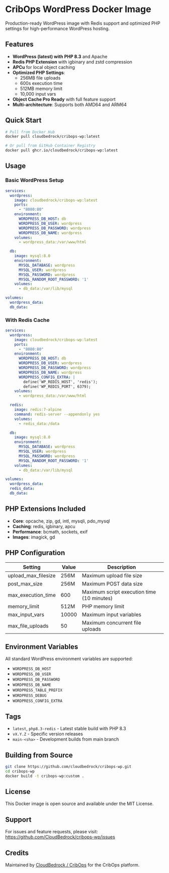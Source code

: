 # CribOps WordPress Docker Image

Production-ready WordPress image with Redis support and optimized PHP settings for high-performance WordPress hosting.

## Features

- **WordPress (latest) with PHP 8.3** and Apache
- **Redis PHP Extension** with igbinary and zstd compression
- **APCu** for local object caching
- **Optimized PHP Settings**:
  - 256MB file uploads
  - 600s execution time
  - 512MB memory limit
  - 10,000 input vars
- **Object Cache Pro Ready** with full feature support
- **Multi-architecture**: Supports both AMD64 and ARM64

## Quick Start

```bash
# Pull from Docker Hub
docker pull cloudbedrock/cribops-wp:latest

# Or pull from GitHub Container Registry
docker pull ghcr.io/cloudbedrock/cribops-wp:latest
```

## Usage

### Basic WordPress Setup

```yaml
services:
  wordpress:
    image: cloudbedrock/cribops-wp:latest
    ports:
      - "8080:80"
    environment:
      WORDPRESS_DB_HOST: db
      WORDPRESS_DB_USER: wordpress
      WORDPRESS_DB_PASSWORD: wordpress
      WORDPRESS_DB_NAME: wordpress
    volumes:
      - wordpress_data:/var/www/html

  db:
    image: mysql:8.0
    environment:
      MYSQL_DATABASE: wordpress
      MYSQL_USER: wordpress
      MYSQL_PASSWORD: wordpress
      MYSQL_RANDOM_ROOT_PASSWORD: '1'
    volumes:
      - db_data:/var/lib/mysql

volumes:
  wordpress_data:
  db_data:
```

### With Redis Cache

```yaml
services:
  wordpress:
    image: cloudbedrock/cribops-wp:latest
    ports:
      - "8080:80"
    environment:
      WORDPRESS_DB_HOST: db
      WORDPRESS_DB_USER: wordpress
      WORDPRESS_DB_PASSWORD: wordpress
      WORDPRESS_DB_NAME: wordpress
      WORDPRESS_CONFIG_EXTRA: |
        define('WP_REDIS_HOST', 'redis');
        define('WP_REDIS_PORT', 6379);
    volumes:
      - wordpress_data:/var/www/html

  redis:
    image: redis:7-alpine
    command: redis-server --appendonly yes
    volumes:
      - redis_data:/data

  db:
    image: mysql:8.0
    environment:
      MYSQL_DATABASE: wordpress
      MYSQL_USER: wordpress
      MYSQL_PASSWORD: wordpress
      MYSQL_RANDOM_ROOT_PASSWORD: '1'
    volumes:
      - db_data:/var/lib/mysql

volumes:
  wordpress_data:
  redis_data:
  db_data:
```

## PHP Extensions Included

- **Core**: opcache, zip, gd, intl, mysqli, pdo_mysql
- **Caching**: redis, igbinary, apcu
- **Performance**: bcmath, sockets, exif
- **Images**: imagick, gd

## PHP Configuration

| Setting | Value | Description |
|---------|-------|-------------|
| upload_max_filesize | 256M | Maximum upload file size |
| post_max_size | 256M | Maximum POST data size |
| max_execution_time | 600 | Maximum script execution time (10 minutes) |
| memory_limit | 512M | PHP memory limit |
| max_input_vars | 10000 | Maximum input variables |
| max_file_uploads | 50 | Maximum concurrent file uploads |

## Environment Variables

All standard WordPress environment variables are supported:

- `WORDPRESS_DB_HOST`
- `WORDPRESS_DB_USER`
- `WORDPRESS_DB_PASSWORD`
- `WORDPRESS_DB_NAME`
- `WORDPRESS_TABLE_PREFIX`
- `WORDPRESS_DEBUG`
- `WORDPRESS_CONFIG_EXTRA`

## Tags

- `latest`, `php8.3-redis` - Latest stable build with PHP 8.3
- `vX.Y.Z` - Specific version releases
- `main-<sha>` - Development builds from main branch

## Building from Source

```bash
git clone https://github.com/cloudbedrock/cribops-wp.git
cd cribops-wp
docker build -t cribops-wp:custom .
```

## License

This Docker image is open source and available under the MIT License.

## Support

For issues and feature requests, please visit: https://github.com/CloudBedrock/cribops-wp/issues

## Credits


Maintained by [CloudBedrock / CribOps](https://cribops.com) for the CribOps platform.

